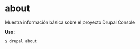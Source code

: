 # about
Muestra información básica sobre el proyecto Drupal Console

**Uso:**
```
$ drupal about
```
